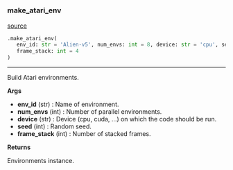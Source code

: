 #


### make_atari_env
[source](https://github.com/RLE-Foundation/Hsuanwu\blob\main\hsuanwu/env/atari/__init__.py\#L12)
```python
.make_atari_env(
   env_id: str = 'Alien-v5', num_envs: int = 8, device: str = 'cpu', seed: int = 1,
   frame_stack: int = 4
)
```

---
Build Atari environments.


**Args**

* **env_id** (str) : Name of environment.
* **num_envs** (int) : Number of parallel environments.
* **device** (str) : Device (cpu, cuda, ...) on which the code should be run.
* **seed** (int) : Random seed.
* **frame_stack** (int) : Number of stacked frames.


**Returns**

Environments instance.
